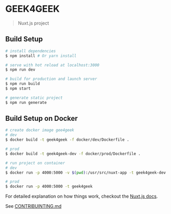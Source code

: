 # GEEK4GEEK

> Nuxt.js project

## Build Setup

``` bash
# install dependencies
$ npm install # Or yarn install

# serve with hot reload at localhost:3000
$ npm run dev

# build for production and launch server
$ npm run build
$ npm start

# generate static project
$ npm run generate
```
## Build Setup on Docker

``` bash
# create docker image gee4geek
# dev
$ docker build -t geek4geek -f docker/dev/Dockerfile . 

# prod
$ docker build -t geek4geek-dev -f docker/prod/Dockerfile .

# run project on container
# dev
$ docker run -p 4000:5000 -v $(pwd):/usr/src/nuxt-app -t geek4geek-dev

# prod
$ docker run -p 4000:5000 -t geek4geek


```

For detailed explanation on how things work, checkout the [Nuxt.js docs](https://github.com/nuxt/nuxt.js).

See [CONTRIBUINTING.md](CONTRIBUITING.md)


